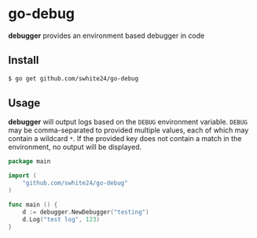 # go-debug

**debugger** provides an environment based debugger in code

## Install
```bash
$ go get github.com/swhite24/go-debug
```

## Usage

**debugger** will output logs based on the `DEBUG` environment variable.  `DEBUG` may be
comma-separated to provided multiple values, each of which may contain a wildcard `*`.  If the provided
key does not contain a match in the environment, no output will be displayed.

```go
package main

import (
	"github.com/swhite24/go-debug"
)

func main () {
	d := debugger.NewDebugger("testing")
	d.Log("test log", 123)
}
```